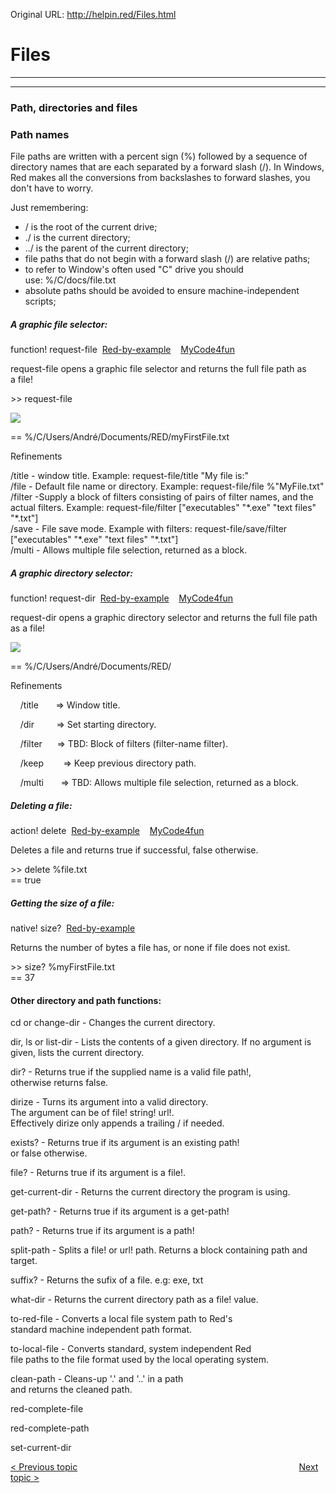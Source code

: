 Original URL: <http://helpin.red/Files.html>

# Files

* * *

* * *

### Path, directories and files

### Path names

File paths are written with a percent sign (%) followed by a sequence of directory names that are each separated by a forward slash (/). In Windows, Red makes all the conversions from backslashes to forward slashes, you don't have to worry.

Just remembering:

- / is the root of the current drive;
- ./ is the current directory;
- ../ is the parent of the current directory;
- file paths that do not begin with a forward slash (/) are relative paths;
- to refer to Window's often used "C" drive you should use: %/C/docs/file.txt
- absolute paths should be avoided to ensure machine-independent scripts;

##### A graphic file selector:

function! request-file  [Red-by-example](http://www.red-by-example.org/#request-file)    [MyCode4fun](http://www.mycode4fun.co.uk/red-beginners-reference-guide#TOC-Here-we-use:-request-file-request-dir-request-font-pop-up-system-dialog-boxes.)

request-file opens a graphic file selector and returns the full file path as a file!

&gt;&gt; request-file

![](http://helpin.red/lib/requestfile.png)

== %/C/Users/André/Documents/RED/myFirstFile.txt

Refinements

/title - window title. Example: request-file/title "My file is:"  
/file - Default file name or directory. Example: request-file/file %"MyFile.txt"  
/filter -Supply a block of filters consisting of pairs of filter names, and the actual filters. Example: request-file/filter \["executables" "\*.exe" "text files" "\*.txt"]  
/save - File save mode. Example with filters: request-file/save/filter \["executables" "\*.exe" "text files" "\*.txt"]  
/multi - Allows multiple file selection, returned as a block.

##### A graphic directory selector:

function! request-dir  [Red-by-example](http://www.red-by-example.org/#request-dir)    [MyCode4fun](http://www.mycode4fun.co.uk/red-beginners-reference-guide#TOC-Here-we-use:-request-file-request-dir-request-font-pop-up-system-dialog-boxes.)

request-dir opens a graphic directory selector and returns the full file path as a file!

![](http://helpin.red/lib/requestdir.png)

== %/C/Users/André/Documents/RED/

Refinements

    /title       =&gt; Window title.

    /dir         =&gt; Set starting directory.

    /filter      =&gt; TBD: Block of filters (filter-name filter).

    /keep        =&gt; Keep previous directory path.

    /multi       =&gt; TBD: Allows multiple file selection, returned as a block.

##### Deleting a file:

action! delete  [Red-by-example](http://www.red-by-example.org/#delete)    [MyCode4fun](http://www.mycode4fun.co.uk/red-beginners-reference-guide#TOC-Here-we-use:-save-load-write-read-delete-)

Deletes a file and returns true if successful, false otherwise.

&gt;&gt; delete %file.txt  
\== true

##### Getting the size of a file:

native! size?  [Red-by-example](http://www.red-by-example.org/#sizexqm)

Returns the number of bytes a file has, or none if file does not exist.

&gt;&gt; size? %myFirstFile.txt  
\== 37

#### Other directory and path functions:

cd or change-dir - Changes the current directory.

dir, ls or list-dir - Lists the contents of a given directory. If no argument is given, lists the current directory.

dir? - Returns true if the supplied name is a valid file path!,  
otherwise returns false.

dirize - Turns its argument into a valid directory.  
The argument can be of file! string! url!.  
Effectively dirize only appends a trailing / if needed.

exists? - Returns true if its argument is an existing path!  
or false otherwise.

file? - Returns true if its argument is a file!.

get-current-dir - Returns the current directory the program is using.

get-path? - Returns true if its argument is a get-path!

path? - Returns true if its argument is a path!

split-path - Splits a file! or url! path. Returns a block containing path and  
target.

suffix? - Returns the sufix of a file. e.g: exe, txt

what-dir - Returns the current directory path as a file! value.

to-red-file - Converts a local file system path to Red's  
standard machine independent path format.

to-local-file - Converts standard, system independent Red  
file paths to the file format used by the local operating system.

clean-path - Cleans-up '.' and '..' in a path  
and returns the cleaned path.

red-complete-file

red-complete-path

set-current-dir

[&lt; Previous topic](http://helpin.red/Errorhandling.html)                                                                                          [Next topic &gt;](http://helpin.red/Writingtofiles.html)

